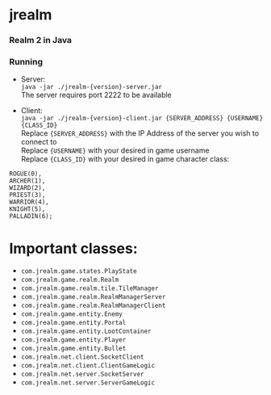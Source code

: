 # jrealm
### Realm 2 in Java
### Running
* Server: <br />
`java -jar ./jrealm-{version}-server.jar` <br />
The server requires port 2222 to be available

* Client: <br />
`java -jar ./jrealm-{version}-client.jar {SERVER_ADDRESS} {USERNAME} {CLASS_ID}` <br />
Replace `{SERVER_ADDRESS}` with the IP Address of the server you wish to connect to <br />
Replace `{USERNAME}` with your desired in game username <br />
Replace `{CLASS_ID}` with your desired in game character class:
```	
ROGUE(0),
ARCHER(1),
WIZARD(2),
PRIEST(3),
WARRIOR(4),
KNIGHT(5),
PALLADIN(6);
```
# Important classes:

* `com.jrealm.game.states.PlayState`
* `com.jrealm.game.realm.Realm`
* `com.jrealm.game.realm.tile.TileManager`
* `com.jrealm.game.realm.RealmManagerServer`
* `com.jrealm.game.realm.RealmManagerClient`
* `com.jrealm.game.entity.Enemy`
* `com.jrealm.game.entity.Portal`
* `com.jrealm.game.entity.LootContainer`
* `com.jrealm.game.entity.Player`
* `com.jrealm.game.entity.Bullet`
* `com.jrealm.net.client.SocketClient`
* `com.jrealm.net.client.ClientGameLogic`
* `com.jrealm.net.server.SocketServer`
* `com.jrealm.net.server.ServerGameLogic`
